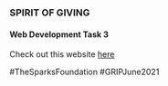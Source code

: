 <h3>SPIRIT OF GIVING</h3>

<h4>Web Development Task 3</h4>

<p>Check out this website <a href="">here</a></p>

#TheSparksFoundation
#GRIPJune2021